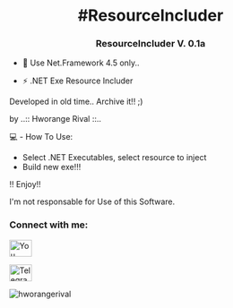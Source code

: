 <h1 align="center"> ​​​​​#​​​​​ResourceIncluder​​​​​ </h1>


<h3 align="center"> ResourceIncluder  V. 0.1a  </h3>



- 💬 Use Net.Framework 4.5 only..
 
- ⚡ .NET Exe Resource Includer 


Developed in old time.. Archive it!! ;)

by ..:: Hworange Rival ::..



💻 - How To Use:

 - Select .NET Executables, select resource to inject
 - Build new exe!!!

 ‼️ Enjoy!!
 
 I'm not responsable for Use of this Software.

<h3 align="left">Connect with me:</h3>
<p align="left">
<a href="https://www.youtube.com/user/MrHworange/videos" target="blank"><img align="center" src="https://raw.githubusercontent.com/rahuldkjain/github-profile-readme-generator/neutral-icons/src/images/icons/Social/youtube.svg" alt="You Tube: Hworange Rival" height="30" width="40" /></a>
</p>

<p align="left">
<a href="https://t.me/hworangerival" target="blank"><img align="center" src="https://raw.githubusercontent.com/rahuldkjain/github-profile-readme-generator/neutral-icons/src/images/icons/Social/youtube.svg" alt="Telegram: @hworangerival" height="30" width="40" /></a>
</p>


<p align="left"> <img src="https://komarev.com/ghpvc/?username=hworangerival&label=Profile%20views&color=0e75b6&style=flat" alt="hworangerival" /> </p>
